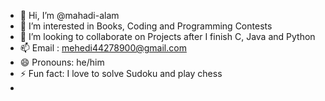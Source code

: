 - 👋 Hi, I’m @mahadi-alam
- 👀 I’m interested in Books, Coding and Programming Contests
- 💞️ I’m looking to collaborate on Projects after I finish C, Java and Python
- 📫 Email : mehedi44278900@gmail.com
- 😄 Pronouns: he/him
- ⚡ Fun fact: I love to solve Sudoku and play chess
- 


